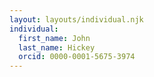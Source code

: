 ```yaml
---
layout: layouts/individual.njk
individual:
  first_name: John
  last_name: Hickey
  orcid: 0000-0001-5675-3974
---
```


